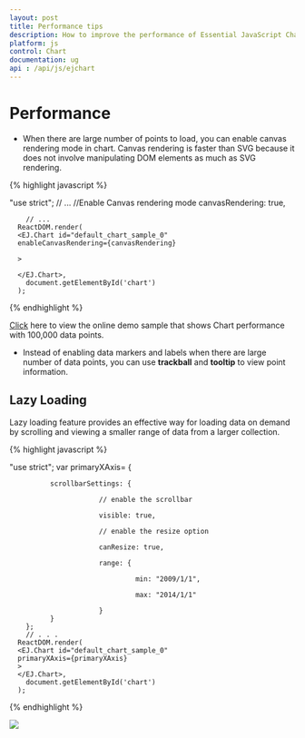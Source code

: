 ```yaml
---
layout: post
title: Performance tips 
description: How to improve the performance of Essential JavaScript Chart
platform: js
control: Chart
documentation: ug
api : /api/js/ejchart
---
```


# Performance 

* When there are large number of points to load, you can enable canvas rendering mode in chart. Canvas rendering is faster than SVG because it does not involve manipulating DOM elements as much as SVG rendering.   

{% highlight javascript %}

"use strict";
        //  ...
        //Enable Canvas rendering mode
        canvasRendering: true,         
        
        // ...
	  ReactDOM.render(
	  <EJ.Chart id="default_chart_sample_0"
	  enableCanvasRendering={canvasRendering}
			
	  >        
            
	  </EJ.Chart>,
		document.getElementById('chart')
	  );

{% endhighlight %}

[Click](http://js.syncfusion.com/demos/web/#!/azure/chart/performance) here to view the online demo sample that shows Chart performance with 100,000 data points.


* Instead of enabling data markers and labels when there are large number of data points, you can use **trackball** and **tooltip** to view point information.

## Lazy Loading

Lazy loading feature provides an effective way for loading data on demand by scrolling and viewing a smaller range of data from a larger collection.

{% highlight javascript %}

"use strict";
        var primaryXAxis=
        {
            
              scrollbarSettings: {
        
                          // enable the scrollbar
        
                          visible: true,  
        
                          // enable the resize option 
        
                          canResize: true,
        
                          range: {
        
                                   min: "2009/1/1",
        
                                   max: "2014/1/1"
        
                          }        
              }    
        };  
        // . . .	
	  ReactDOM.render(
	  <EJ.Chart id="default_chart_sample_0"
	  primaryXAxis={primaryXAxis}
	  >                    
	  </EJ.Chart>,
		document.getElementById('chart')
	  );

{% endhighlight %}

![](/js/Chart/Performance_images/Perform_img1.png)